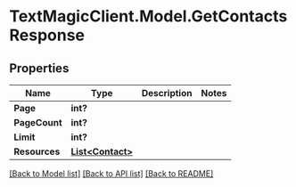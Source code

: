 # TextMagicClient.Model.GetContactsResponse
## Properties

Name | Type | Description | Notes
------------ | ------------- | ------------- | -------------
**Page** | **int?** |  | 
**PageCount** | **int?** |  | 
**Limit** | **int?** |  | 
**Resources** | [**List&lt;Contact&gt;**](Contact.md) |  | 

[[Back to Model list]](../README.md#documentation-for-models) [[Back to API list]](../README.md#documentation-for-api-endpoints) [[Back to README]](../README.md)

